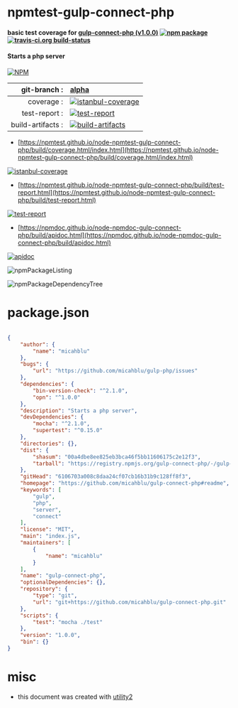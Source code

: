 # npmtest-gulp-connect-php

#### basic test coverage for  [gulp-connect-php (v1.0.0)](https://github.com/micahblu/gulp-connect-php#readme)  [![npm package](https://img.shields.io/npm/v/npmtest-gulp-connect-php.svg?style=flat-square)](https://www.npmjs.org/package/npmtest-gulp-connect-php) [![travis-ci.org build-status](https://api.travis-ci.org/npmtest/node-npmtest-gulp-connect-php.svg)](https://travis-ci.org/npmtest/node-npmtest-gulp-connect-php)

#### Starts a php server

[![NPM](https://nodei.co/npm/gulp-connect-php.png?downloads=true&downloadRank=true&stars=true)](https://www.npmjs.com/package/gulp-connect-php)

| git-branch : | [alpha](https://github.com/npmtest/node-npmtest-gulp-connect-php/tree/alpha)|
|--:|:--|
| coverage : | [![istanbul-coverage](https://npmtest.github.io/node-npmtest-gulp-connect-php/build/coverage.badge.svg)](https://npmtest.github.io/node-npmtest-gulp-connect-php/build/coverage.html/index.html)|
| test-report : | [![test-report](https://npmtest.github.io/node-npmtest-gulp-connect-php/build/test-report.badge.svg)](https://npmtest.github.io/node-npmtest-gulp-connect-php/build/test-report.html)|
| build-artifacts : | [![build-artifacts](https://npmtest.github.io/node-npmtest-gulp-connect-php/glyphicons_144_folder_open.png)](https://github.com/npmtest/node-npmtest-gulp-connect-php/tree/gh-pages/build)|

- [https://npmtest.github.io/node-npmtest-gulp-connect-php/build/coverage.html/index.html](https://npmtest.github.io/node-npmtest-gulp-connect-php/build/coverage.html/index.html)

[![istanbul-coverage](https://npmtest.github.io/node-npmtest-gulp-connect-php/build/screenCapture.buildCi.browser.%252Ftmp%252Fbuild%252Fcoverage.lib.html.png)](https://npmtest.github.io/node-npmtest-gulp-connect-php/build/coverage.html/index.html)

- [https://npmtest.github.io/node-npmtest-gulp-connect-php/build/test-report.html](https://npmtest.github.io/node-npmtest-gulp-connect-php/build/test-report.html)

[![test-report](https://npmtest.github.io/node-npmtest-gulp-connect-php/build/screenCapture.buildCi.browser.%252Ftmp%252Fbuild%252Ftest-report.html.png)](https://npmtest.github.io/node-npmtest-gulp-connect-php/build/test-report.html)

- [https://npmdoc.github.io/node-npmdoc-gulp-connect-php/build/apidoc.html](https://npmdoc.github.io/node-npmdoc-gulp-connect-php/build/apidoc.html)

[![apidoc](https://npmdoc.github.io/node-npmdoc-gulp-connect-php/build/screenCapture.buildCi.browser.%252Ftmp%252Fbuild%252Fapidoc.html.png)](https://npmdoc.github.io/node-npmdoc-gulp-connect-php/build/apidoc.html)

![npmPackageListing](https://npmtest.github.io/node-npmtest-gulp-connect-php/build/screenCapture.npmPackageListing.svg)

![npmPackageDependencyTree](https://npmtest.github.io/node-npmtest-gulp-connect-php/build/screenCapture.npmPackageDependencyTree.svg)



# package.json

```json

{
    "author": {
        "name": "micahblu"
    },
    "bugs": {
        "url": "https://github.com/micahblu/gulp-php/issues"
    },
    "dependencies": {
        "bin-version-check": "^2.1.0",
        "opn": "^1.0.0"
    },
    "description": "Starts a php server",
    "devDependencies": {
        "mocha": "^2.1.0",
        "supertest": "^0.15.0"
    },
    "directories": {},
    "dist": {
        "shasum": "00a4dbe8ee825eb3bca46f5bb11606175c2e12f3",
        "tarball": "https://registry.npmjs.org/gulp-connect-php/-/gulp-connect-php-1.0.0.tgz"
    },
    "gitHead": "6106703a008c8daa24cf07cb16b31b9c128ff8f3",
    "homepage": "https://github.com/micahblu/gulp-connect-php#readme",
    "keywords": [
        "gulp",
        "php",
        "server",
        "connect"
    ],
    "license": "MIT",
    "main": "index.js",
    "maintainers": [
        {
            "name": "micahblu"
        }
    ],
    "name": "gulp-connect-php",
    "optionalDependencies": {},
    "repository": {
        "type": "git",
        "url": "git+https://github.com/micahblu/gulp-connect-php.git"
    },
    "scripts": {
        "test": "mocha ./test"
    },
    "version": "1.0.0",
    "bin": {}
}
```



# misc
- this document was created with [utility2](https://github.com/kaizhu256/node-utility2)

